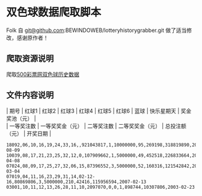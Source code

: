 # 双色球数据爬取脚本 
Folk 自 git@github.com:BEWINDOWEB/lotteryhistorygrabber.git 做了适当修改，感谢原作者！

## 爬取资源说明
爬取[500彩票网双色球历史数据](http://datachart.500.com/ssq/history/history.shtml)

## 文件内容说明

| 期号 | 红球1 | 红球2 | 红球3 | 红球4 | 红球5 | 红球6 | 蓝球 | 快乐星期天 | 奖金奖池（元） |  
| 一等奖注数 | 一等奖奖金（元） | 二等奖注数 | 二等奖奖金（元） | 总投注额（元） | 开奖日期 |
```
18092,06,10,16,19,24,33,16,,921043817,1,10000000,95,269198,318819890,2018-08-09
10039,08,17,21,23,25,32,12,0,107909662,1,5000000,49,452518,226833664,2010-04-08
07024,08,09,17,25,27,32,06,15,87396552,3,5000000,52,160316,121542842,2007-03-04
07019,04,11,16,23,29,31,14,02-12-16,80869806,3,5000000,210,42416,115956594,2007-02-13
03001,10,11,12,13,26,28,11,10,2097070,0,0,1,898744,10307806,2003-02-23
```